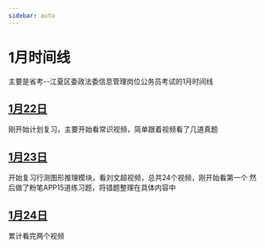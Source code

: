 ```yaml
---
sidebar: auto
---
```


# 1月时间线

主要是省考--江夏区委政法委信息管理岗位公务员考试的1月时间线

## [1月22日](/examinationStudy/timeLine/January/2024_01_22.html "1月22日")
刚开始计划复习，主要开始看常识视频，简单跟着视频看了几道真题

## [1月23日](/examinationStudy/timeLine/January/2024_01_23.html "1月23日")
开始复习行测图形推理模块，看刘文超视频，总共24个视频，刚开始看第一个
然后做了粉笔APP15道练习题，将错题整理在具体内容中

## [1月24日](/examinationStudy/timeLine/January/2024_01_24.html "1月24日")
累计看完两个视频